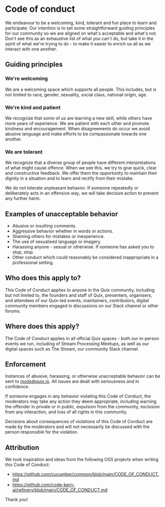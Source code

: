 # Code of conduct

We endeavour to be a welcoming, kind, tolerant and fun place to learn and participate. Our intention is to set some straightforward guiding principles for our community so we are aligned on what's acceptable and what's not. Don't see this as an exhaustive list of what you can't do, but take it in the spirit of what we're trying to do - to make it easier to enrich us all as we interact with one another.

## Guiding principles

### We're welcoming

We are a welcoming space which supports all people. This includes, but is not limited to race, gender, sexuality, social class, national origin, age.

### We're kind and patient

We recognize that some of us are learning a new skill, while others have more years of experience. We are patient with each other and promote kindness and encouragement. When disagreements do occur we avoid abusive language and make efforts to be compassionate towards one another.

### We are tolerant

We recognize that a diverse group of people have different interpretations of what might cause offence. When we see this, we try to give quick, clear and constructive feedback. We offer them the opportunity to maintain their dignity in a situation and to learn and rectify from their mistake.

We do not tolerate unpleasant behavior. If someone repeatedly or deliberately acts in an offensive way, we will take decisive action to prevent any further harm.

## Examples of unacceptable behavior

- Abusive or insulting comments.
- Aggressive behavior whether in words or actions.
- Shaming others for mistakes or inexperience.
- The use of sexualised language or imagery.
- Harassing anyone - sexual or otherwise. If someone has asked you to stop, stop.
- Other conduct which could reasonably be considered inappropriate in a professional setting.


## Who does this apply to?

This Code of Conduct applies to anyone in the Quix community, including but not limited to, the founders and staff of Quix, presenters, organisers, and attendees of our Quix-led events, maintainers, contributors, digital community members engaged in discussions on our Slack channel or other forums.

## Where does this apply?

The Code of Conduct applies in all official Quix spaces - both our in-person events we run, including of Stream Processing Meetups, as well as our digital spaces such as The Stream, our community Slack channel.

## Enforcement

Instances of abusive, harassing, or otherwise unacceptable behavior can be sent to mods@quix.io. All issues are dealt with seriousness and in confidence.

If someone engages in any behavior violating this Code of Conduct, the moderators may take any action they deem appropriate, including warning the offender in private or in public, expulsion from the community, exclusion from any interaction, and loss of all rights in this community.

Decisions about consequences of violations of this Code of Conduct are made by the moderators and will not necessarily be discussed with the person responsible for the violation.

## Attribution

We took inspiration and ideas from the following OSS projects when writing this Code of Conduct:

- https://github.com/cucumber/common/blob/main/CODE_OF_CONDUCT.md
- https://github.com/code-kern-ai/refinery/blob/main/CODE_OF_CONDUCT.md

Thank you!
